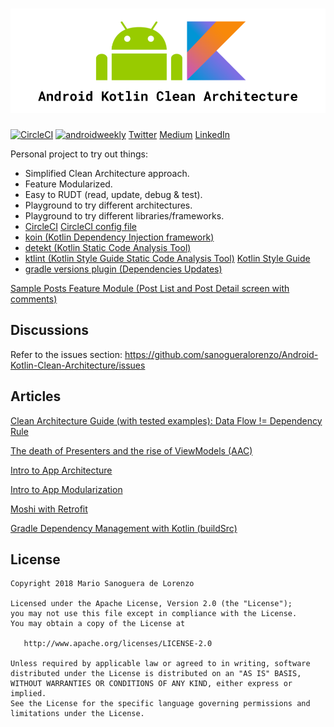 ![Android Kotlin Clean Architecture](https://github.com/sanogueralorenzo/Android-Kotlin-Clean-Architecture/blob/master/sample_images/android_kotlin_clean_architecture.png)
=

[![CircleCI](https://circleci.com/gh/sanogueralorenzo/Android-Kotlin-Clean-Architecture/tree/master.svg?style=svg)](https://circleci.com/gh/sanogueralorenzo/Android-Kotlin-Clean-Architecture/tree/master) [![androidweekly](https://img.shields.io/badge/androidweekly.net-303-orange.svg?style=flat-square)](http://androidweekly.net/issues/issue-303) [Twitter](https://twitter.com/MarioDroidcon) [Medium](https://medium.com/@sanogueralorenzo) [LinkedIn](https://www.linkedin.com/in/mario-sanoguera-de-lorenzo-b7b392103/)

Personal project to try out things:
- Simplified Clean Architecture approach.
- Feature Modularized.
- Easy to RUDT (read, update, debug & test).
- Playground to try different architectures.
- Playground to try different libraries/frameworks.
- [CircleCI](https://circleci.com/gh/sanogueralorenzo/Android-Kotlin-Clean-Architecture) [CircleCI config file](https://github.com/sanogueralorenzo/Android-Kotlin-Clean-Architecture/blob/master/.circleci/config.yml)
- [koin (Kotlin Dependency Injection framework)](https://github.com/InsertKoinIO/koin)
- [detekt (Kotlin Static Code Analysis Tool)](https://github.com/arturbosch/detekt)
- [ktlint (Kotlin Style Guide Static Code Analysis Tool)](https://github.com/shyiko/ktlint) [Kotlin Style Guide](https://android.github.io/kotlin-guides/style.html)
- [gradle versions plugin (Dependencies Updates)](https://github.com/ben-manes/gradle-versions-plugin)

[Sample Posts Feature Module (Post List and Post Detail screen with comments)](https://github.com/sanogueralorenzo/Android-Kotlin-Clean-Architecture/tree/master/posts)

Discussions
-
Refer to the issues section: https://github.com/sanogueralorenzo/Android-Kotlin-Clean-Architecture/issues

Articles
-
[Clean Architecture Guide (with tested examples): Data Flow != Dependency Rule](https://proandroiddev.com/clean-architecture-data-flow-dependency-rule-615ffdd79e29)

[The death of Presenters and the rise of ViewModels (AAC)](https://proandroiddev.com/the-death-of-presenters-and-the-rise-of-viewmodels-aac-f14d54b419a)

[Intro to App Architecture](https://proandroiddev.com/intro-to-app-architecture-922b392b21b2)

[Intro to App Modularization](https://proandroiddev.com/intro-to-app-modularization-42411e4c421e)

[Moshi with Retrofit](https://proandroiddev.com/moshi-with-retrofit-in-kotlin-%EF%B8%8F-a69c2621708b)

[Gradle Dependency Management with Kotlin (buildSrc)](https://proandroiddev.com/gradle-dependency-management-with-kotlin-94eed4df9a28)

License
-

    Copyright 2018 Mario Sanoguera de Lorenzo

    Licensed under the Apache License, Version 2.0 (the "License");
    you may not use this file except in compliance with the License.
    You may obtain a copy of the License at

       http://www.apache.org/licenses/LICENSE-2.0

    Unless required by applicable law or agreed to in writing, software
    distributed under the License is distributed on an "AS IS" BASIS,
    WITHOUT WARRANTIES OR CONDITIONS OF ANY KIND, either express or implied.
    See the License for the specific language governing permissions and
    limitations under the License.
